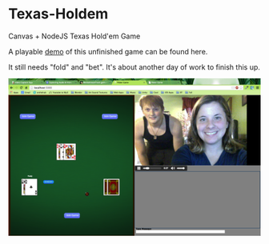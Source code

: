 Texas-Holdem
============

Canvas + NodeJS Texas Hold'em Game

A playable <a href="http://captopoker.heroku.com/">demo</a> of this unfinished game can be found here.

It still needs "fold" and "bet". It's about another day of work to finish this up.

<img src="ss1.png"></img>
